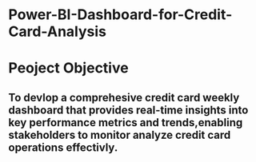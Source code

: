 # Power-BI-Dashboard-for-Credit-Card-Analysis

# Peoject Objective 

## To devlop a comprehesive credit card weekly dashboard that provides real-time insights into key performance metrics and trends,enabling stakeholders to monitor  analyze credit card operations effectivly.

